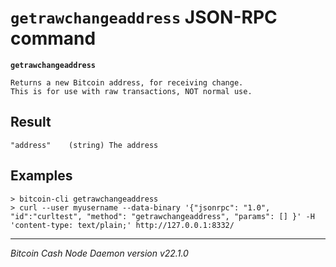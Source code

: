 `getrawchangeaddress` JSON-RPC command
======================================

**`getrawchangeaddress`**

```
Returns a new Bitcoin address, for receiving change.
This is for use with raw transactions, NOT normal use.
```

Result
------

```
"address"    (string) The address
```

Examples
--------

```
> bitcoin-cli getrawchangeaddress
> curl --user myusername --data-binary '{"jsonrpc": "1.0", "id":"curltest", "method": "getrawchangeaddress", "params": [] }' -H 'content-type: text/plain;' http://127.0.0.1:8332/
```

***

*Bitcoin Cash Node Daemon version v22.1.0*
